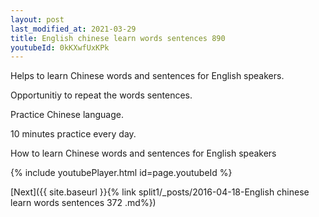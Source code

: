 ```yaml
---
layout: post
last_modified_at: 2021-03-29
title: English chinese learn words sentences 890 
youtubeId: 0kKXwfUxKPk
---
```

 
 
Helps to learn Chinese words and sentences for English speakers.

Opportunitiy to repeat the words sentences. 

Practice Chinese language. 
 
10 minutes practice every day. 
 
How to learn Chinese words and sentences for English speakers 
 
{% include youtubePlayer.html id=page.youtubeId %}
 
 
[Next]({{ site.baseurl }}{% link  split1/_posts/2016-04-18-English chinese learn words sentences 372 .md%})
 

